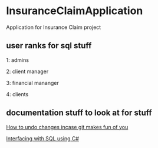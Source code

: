 # InsuranceClaimApplication
Application for Insurance Claim project

## user ranks for sql stuff
1: admins

2: client manager

3: financial mananger

4: clients

## documentation stuff to look at for stuff

[How to undo changes incase git makes fun of you](https://www.visualstudio.com/en-us/docs/git/tutorial/undo)

[Interfacing with SQL using C#](http://csharp.net-informations.com/data-providers/csharp-sql-server-connection.htm)
